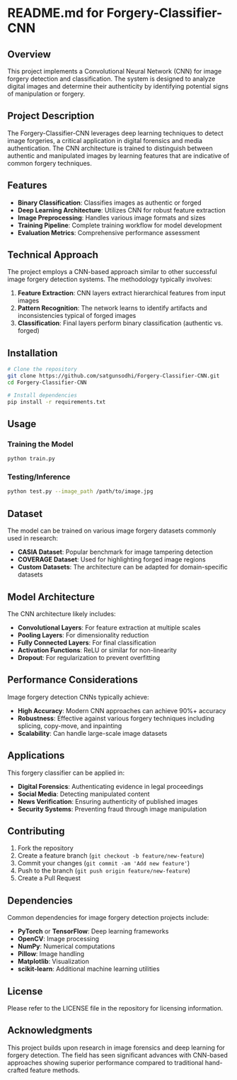 # README.md for Forgery-Classifier-CNN

## Overview

This project implements a Convolutional Neural Network (CNN) for image forgery detection and classification. The system is designed to analyze digital images and determine their authenticity by identifying potential signs of manipulation or forgery.

## Project Description

The Forgery-Classifier-CNN leverages deep learning techniques to detect image forgeries, a critical application in digital forensics and media authentication. The CNN architecture is trained to distinguish between authentic and manipulated images by learning features that are indicative of common forgery techniques.

## Features

- **Binary Classification**: Classifies images as authentic or forged
- **Deep Learning Architecture**: Utilizes CNN for robust feature extraction
- **Image Preprocessing**: Handles various image formats and sizes
- **Training Pipeline**: Complete training workflow for model development
- **Evaluation Metrics**: Comprehensive performance assessment

## Technical Approach

The project employs a CNN-based approach similar to other successful image forgery detection systems. The methodology typically involves:

1. **Feature Extraction**: CNN layers extract hierarchical features from input images
2. **Pattern Recognition**: The network learns to identify artifacts and inconsistencies typical of forged images
3. **Classification**: Final layers perform binary classification (authentic vs. forged)

## Installation

```bash
# Clone the repository
git clone https://github.com/satgunsodhi/Forgery-Classifier-CNN.git
cd Forgery-Classifier-CNN

# Install dependencies
pip install -r requirements.txt
```

## Usage

### Training the Model

```bash
python train.py
```

### Testing/Inference

```bash
python test.py --image_path /path/to/image.jpg
```

## Dataset

The model can be trained on various image forgery datasets commonly used in research:

- **CASIA Dataset**: Popular benchmark for image tampering detection
- **COVERAGE Dataset**: Used for highlighting forged image regions
- **Custom Datasets**: The architecture can be adapted for domain-specific datasets

## Model Architecture

The CNN architecture likely includes:

- **Convolutional Layers**: For feature extraction at multiple scales
- **Pooling Layers**: For dimensionality reduction
- **Fully Connected Layers**: For final classification
- **Activation Functions**: ReLU or similar for non-linearity
- **Dropout**: For regularization to prevent overfitting

## Performance Considerations

Image forgery detection CNNs typically achieve:

- **High Accuracy**: Modern CNN approaches can achieve 90%+ accuracy
- **Robustness**: Effective against various forgery techniques including splicing, copy-move, and inpainting
- **Scalability**: Can handle large-scale image datasets

## Applications

This forgery classifier can be applied in:

- **Digital Forensics**: Authenticating evidence in legal proceedings
- **Social Media**: Detecting manipulated content
- **News Verification**: Ensuring authenticity of published images
- **Security Systems**: Preventing fraud through image manipulation

## Contributing

1. Fork the repository
2. Create a feature branch (`git checkout -b feature/new-feature`)
3. Commit your changes (`git commit -am 'Add new feature'`)
4. Push to the branch (`git push origin feature/new-feature`)
5. Create a Pull Request

## Dependencies

Common dependencies for image forgery detection projects include:

- **PyTorch** or **TensorFlow**: Deep learning frameworks
- **OpenCV**: Image processing
- **NumPy**: Numerical computations
- **Pillow**: Image handling
- **Matplotlib**: Visualization
- **scikit-learn**: Additional machine learning utilities

## License

Please refer to the LICENSE file in the repository for licensing information.

## Acknowledgments

This project builds upon research in image forensics and deep learning for forgery detection. The field has seen significant advances with CNN-based approaches showing superior performance compared to traditional hand-crafted feature methods.
